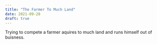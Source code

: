 ```yaml
---
title: "The Farmer To Much Land"
date: 2021-09-28
draft: true
---
```


Trying to compete a farmer aquires to much land and runs himself out of
buisness.
